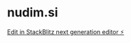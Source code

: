 # nudim.si

[Edit in StackBlitz next generation editor ⚡️](https://stackblitz.com/~/github.com/7loops/nudim.si)